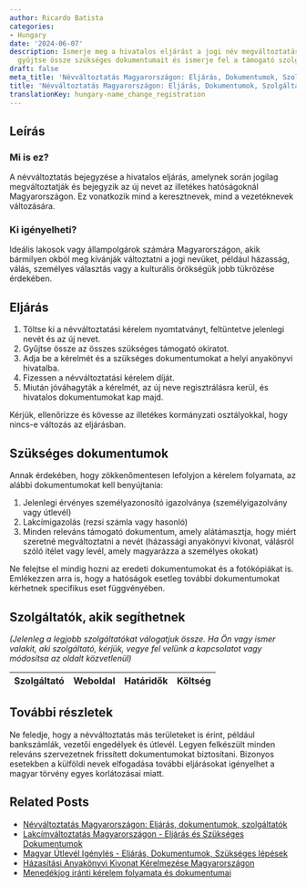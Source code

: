```yaml
---
author: Ricardo Batista
categories:
- Hungary
date: '2024-06-07'
description: Ismerje meg a hivatalos eljárást a jogi név megváltoztatásához Magyarországon,
  gyűjtse össze szükséges dokumentumait és ismerje fel a támogató szolgáltatókat.
draft: false
meta_title: 'Névváltoztatás Magyarországon: Eljárás, Dokumentumok, Szolgáltatók'
title: 'Névváltoztatás Magyarországon: Eljárás, Dokumentumok, Szolgáltatók'
translationKey: hungary-name_change_registration
---
```



## Leírás
### Mi is ez?
A névváltoztatás bejegyzése a hivatalos eljárás, amelynek során jogilag megváltoztatják és bejegyzik az új nevet az illetékes hatóságoknál Magyarországon. Ez vonatkozik mind a keresztnevek, mind a vezetéknevek változására.

### Ki igényelheti?
Ideális lakosok vagy állampolgárok számára Magyarországon, akik bármilyen okból meg kívánják változtatni a jogi nevüket, például házasság, válás, személyes választás vagy a kulturális örökségük jobb tükrözése érdekében.

## Eljárás
1. Töltse ki a névváltoztatási kérelem nyomtatványt, feltüntetve jelenlegi nevét és az új nevet.
2. Gyűjtse össze az összes szükséges támogató okiratot.
3. Adja be a kérelmét és a szükséges dokumentumokat a helyi anyakönyvi hivatalba.
4. Fizessen a névváltoztatási kérelem díját.
5. Miután jóváhagyták a kérelmét, az új neve regisztrálásra kerül, és hivatalos dokumentumokat kap majd.

Kérjük, ellenőrizze és kövesse az illetékes kormányzati osztályokkal, hogy nincs-e változás az eljárásban.

## Szükséges dokumentumok
Annak érdekében, hogy zökkenőmentesen lefolyjon a kérelem folyamata, az alábbi dokumentumokat kell benyújtania:
1. Jelenlegi érvényes személyazonosító igazolványa (személyigazolvány vagy útlevél)
2. Lakcímigazolás (rezsi számla vagy hasonló)
3. Minden releváns támogató dokumentum, amely alátámasztja, hogy miért szeretné megváltoztatni a nevét (házassági anyakönyvi kivonat, válásról szóló ítélet vagy levél, amely magyarázza a személyes okokat)

Ne felejtse el mindig hozni az eredeti dokumentumokat és a fotókópiákat is. Emlékezzen arra is, hogy a hatóságok esetleg további dokumentumokat kérhetnek specifikus eset függvényében.

## Szolgáltatók, akik segíthetnek
_(Jelenleg a legjobb szolgáltatókat válogatjuk össze. Ha Ön vagy ismer valakit, aki szolgáltató, kérjük, vegye fel velünk a kapcsolatot vagy módosítsa az oldalt közvetlenül)_

| Szolgáltató     |     Weboldal    |     Határidők    |       Költség     |
| :-------------: | :-------------: |  :-------------: | :-------------: |

## További részletek
Ne feledje, hogy a névváltoztatás más területeket is érint, például bankszámlák, vezetői engedélyek és útlevél. Legyen felkészült minden releváns szervezetnek frissített dokumentumokat biztosítani. Bizonyos esetekben a külföldi nevek elfogadása további eljárásokat igényelhet a magyar törvény egyes korlátozásai miatt.


## Related Posts

- [Névváltoztatás Magyarországon: Eljárás, dokumentumok, szolgáltatók](https://tramitit.com/hu/guides/hungary/csaladi_nev_megvaltoztatasa/)
- [Lakcímváltoztatás Magyarországon - Eljárás és Szükséges Dokumentumok](https://tramitit.com/hu/guides/hungary/lakohely_bejelentese/)
- [Magyar Útlevél Igénylés - Eljárás, Dokumentumok, Szükséges lépések](https://tramitit.com/hu/guides/hungary/utlevel_igenylese/)
- [Házasítási Anyakönyvi Kivonat Kérelmezése Magyarországon](https://tramitit.com/hu/guides/hungary/hazassagi_anyakonyvi_kivonat_igenylese/)
- [Menedékjog iránti kérelem folyamata és dokumentumai](https://tramitit.com/hu/guides/hungary/menekultstatusz_kerese/)